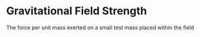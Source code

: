 # Gravitational Field Strength
The force per unit mass exerted on a small test mass placed within the field